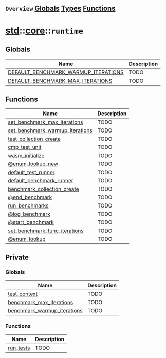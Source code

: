 ## `Overview` [Globals](./globals.md) [Types](./types.md) [Functions](./functions.md)
# [std](./../../std.md)::[core](./../core.md)::`runtime`
## Globals
|Name|Description|
|----|-----------|
|[DEFAULT_BENCHMARK_WARMUP_ITERATIONS](#todo)|TODO|
|[DEFAULT_BENCHMARK_MAX_ITERATIONS](#todo)|TODO|
## Functions
|Name|Description|
|----|-----------|
|[set_benchmark_max_iterations](#todo)|TODO|
|[set_benchmark_warmup_iterations](#todo)|TODO|
|[test_collection_create](#todo)|TODO|
|[cmp_test_unit](#todo)|TODO|
|[wasm_initialize](#todo)|TODO|
|[@enum_lookup_new](#todo)|TODO|
|[default_test_runner](#todo)|TODO|
|[default_benchmark_runner](#todo)|TODO|
|[benchmark_collection_create](#todo)|TODO|
|[@end_benchmark](#todo)|TODO|
|[run_benchmarks](#todo)|TODO|
|[@log_benchmark](#todo)|TODO|
|[@start_benchmark](#todo)|TODO|
|[set_benchmark_func_iterations](#todo)|TODO|
|[@enum_lookup](#todo)|TODO|
## Private
### Globals
|Name|Description|
|----|-----------|
|[test_context](#todo)|TODO|
|[benchmark_max_iterations](#todo)|TODO|
|[benchmark_warmup_iterations](#todo)|TODO|
### Functions
|Name|Description|
|----|-----------|
|[run_tests](#todo)|TODO|
